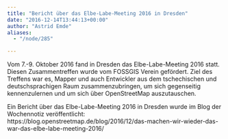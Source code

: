 ```yaml
---
title: "Bericht über das Elbe-Labe-Meeting 2016 in Dresden"
date: "2016-12-14T13:44:13+00:00"
author: "Astrid Emde"
aliases:
  - "/node/285"

---
```


<p>Vom 7.-9. Oktober 2016 fand in Dresden das Elbe-Labe-Meeting 2016 statt. Diesen Zusammentreffen wurde vom FOSSGIS Verein gefördert. Ziel des Treffens war es, Mapper und auch Entwickler aus dem tschechischen und deutschsprachigen Raum zusammenzubringen, um sich gegenseitig kennenzulernen und um sich über OpenStreetMap auszutauschen.
</p>
<p>
Ein Bericht über das Elbe-Labe-Meeting 2016 in Dresden wurde im Blog der Wochennotiz veröffentlicht:
https://blog.openstreetmap.de/blog/2016/12/das-machen-wir-wieder-das-war-das-elbe-labe-meeting-2016/
</p>